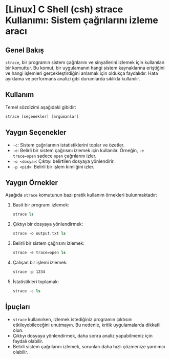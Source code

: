 # [Linux] C Shell (csh) strace Kullanımı: Sistem çağrılarını izleme aracı

## Genel Bakış
`strace`, bir programın sistem çağrılarını ve sinyallerini izlemek için kullanılan bir komuttur. Bu komut, bir uygulamanın hangi sistem kaynaklarına eriştiğini ve hangi işlemleri gerçekleştirdiğini anlamak için oldukça faydalıdır. Hata ayıklama ve performans analizi gibi durumlarda sıklıkla kullanılır.

## Kullanım
Temel sözdizimi aşağıdaki gibidir:

```csh
strace [seçenekler] [argümanlar]
```

## Yaygın Seçenekler
- `-c`: Sistem çağrılarının istatistiklerini toplar ve özetler.
- `-e`: Belirli bir sistem çağrısını izlemek için kullanılır. Örneğin, `-e trace=open` sadece `open` çağrılarını izler.
- `-o <dosya>`: Çıktıyı belirtilen dosyaya yönlendirir.
- `-p <pid>`: Belirli bir işlem kimliğini izler.

## Yaygın Örnekler
Aşağıda `strace` komutunun bazı pratik kullanım örnekleri bulunmaktadır:

1. Basit bir programı izlemek:
   ```csh
   strace ls
   ```

2. Çıktıyı bir dosyaya yönlendirmek:
   ```csh
   strace -o output.txt ls
   ```

3. Belirli bir sistem çağrısını izlemek:
   ```csh
   strace -e trace=open ls
   ```

4. Çalışan bir işlemi izlemek:
   ```csh
   strace -p 1234
   ```

5. İstatistikleri toplamak:
   ```csh
   strace -c ls
   ```

## İpuçları
- `strace` kullanırken, izlemek istediğiniz programın çıktısını etkileyebileceğini unutmayın. Bu nedenle, kritik uygulamalarda dikkatli olun.
- Çıktıyı dosyaya yönlendirmek, daha sonra analiz yapabilmeniz için faydalı olabilir.
- Belirli sistem çağrılarını izlemek, sorunları daha hızlı çözmenize yardımcı olabilir.